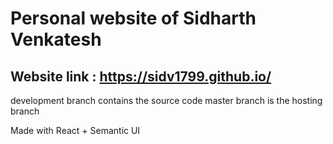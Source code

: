 # Personal website of Sidharth Venkatesh

## Website link : https://sidv1799.github.io/

development branch contains the source code
master branch is the hosting branch

Made with React + Semantic UI 
